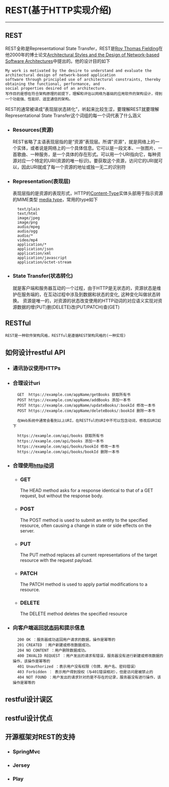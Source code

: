 # REST(基于HTTP实现介绍) 
---
## REST
REST全称是Representational State Transfer，REST是[Roy Thomas Fielding](https://en.wikipedia.org/wiki/Roy_Fielding)在他2000年的博士论文[Architectural Styles and the Design of Network-based Software Architectures](https://www.ics.uci.edu/~fielding/pubs/dissertation/top.htm)中提出的。他的设计目的如下
    
    My work is motivated by the desire to understand and evaluate the architectural design of network-based application 
    software through principled use of architectural constraints, thereby obtaining the functional, performance, and 
    social properties desired of an architecture.
    写作目的是想在符合架构原理的前提下，理解和评估以网络为基础的应用软件的架构设计，得到一个功能强、性能好、适宜通信的架构。
REST的通常被译成“表现层状态转化”，听起来比较生涩，要理解REST就要理解Representational State Transfer这个词组的每一个词代表了什么涵义  
- ### Resources(资源)
    REST省略了主语表现层指的是“资源”表现层。所谓"资源"，就是网络上的一个实体，或者说是网络上的一个具体信息。它可以是一段文本、一张图片、一首歌曲、一种服务，是一个具体的存在形式。可以用一个URI指向它，每种资源对应一个特定的URI(资源的唯一标识)。要获取这个资源，访问它的URI就可以，因此URI就成了每一个资源的地址或独一无二的识别符
- ### Representation(表现层)
    表现层指的是资源的表现形式，HTTP的[Content-Type](https://developer.mozilla.org/zh-CN/docs/Web/HTTP/Headers/Content-Type)实体头部用于指示资源的MIME类型 [media type](https://developer.mozilla.org/en-US/docs/Web/HTTP/Basics_of_HTTP/MIME_types)，常用的type如下
    
    
        text/plain
        text/html
        image/jpeg
        image/png
        audio/mpeg
        audio/ogg
        audio/*
        video/mp4
        application/*
        application/json
        application/xml
        application/javascript
        application/octet-stream
- ### State Transfer(状态转化)
    就是客户端和服务器互动的一个过程，由于HTTP是无状态的，资源状态是维护在服务端的，在互动过程中涉及到数据和状态的变化, 这种变化叫做状态转换。
资源是唯一的，对资源的状态改变使用的HTTP动词的对应语义实现对资源数据的增(PUT)删(DELETE)改(PUT/PATCH)查(GET)
## RESTful
    REST是一种软件架构风格，RESTful是遵循REST架构风格的(一种实现)
## 如何设计restful API
- ### 通讯协议使用HTTPs
- ### 合理设计uri


        GET  https://example.com/appName/getBooks 获取所有书
        POST https://example.com/appName/addBooks 添加一本书
        POST https://example.com/appName/updateBooks/:bookId 修改一本书
        POST https://example.com/appName/deleteBooks/:bookId 删除一本书

        在Web系统中通常会看到以上URI，在RESTful的URI中不可以包含动词，修改后URI如下

        https://example.com/api/books 获取所有书
        https://example.com/api/books 添加一本书
        https://example.com/api/books/bookId 修改一本书
        https://example.com/api/books/bookId 删除一本书    
    
- ### 合理使用[http动词](https://developer.mozilla.org/en-US/docs/Web/HTTP/Methods)

    - ### GET
        The HEAD method asks for a response identical to that of a GET request, but without the response body.
    - ### POST
        The POST method is used to submit an entity to the specified resource, often causing a change in state or side effects on the server.
    - ### PUT
        The PUT method replaces all current representations of the target resource with the request payload.
    - ### PATCH
        The PATCH method is used to apply partial modifications to a resource.
    - ### DELETE
        The DELETE method deletes the specified resource
    
- ### 向客户端返回[状态码](https://www.restapitutorial.com/httpstatuscodes.html)和提示信息


        200 OK ：服务器成功返回用户请求的数据，操作是幂等的
        201 CREATED ：用户新建或修改数据成功。
        204 NO CONTENT ：用户删除数据成功。
        400 INVALID REQUEST ：用户发出的请求有错误，服务器没有进行新建或修改数据的操作，该操作是幂等的
        401 Unauthorized ：表示用户没有权限（令牌、用户名、密码错误）
        403 Forbidden ： 表示用户得到授权（与401错误相对），但是访问是被禁止的
        404 NOT FOUND ：用户发出的请求针对的是不存在的记录，服务器没有进行操作，该操作是幂等的

    
   
    






## restful设计误区

## restful设计优点

## 开源框架对REST的支持
- ### SpringMvc
- ### Jersey
- ### Play
